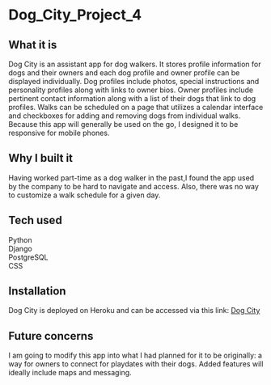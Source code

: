 # Dog_City_Project_4

## What it is 
Dog City is an assistant app for dog walkers. It stores profile information for dogs and their owners and each dog profile and owner profile can be displayed individually. Dog profiles include photos, special instructions and personality profiles along with links to owner bios. Owner profiles include pertinent contact information along with a list of their dogs that link to dog profiles. Walks can be scheduled on a page that utilizes a calendar interface and checkboxes for adding and removing dogs from individual walks. Because this app will generally be used on the go, I designed it to be responsive for mobile phones.

## Why I built it
Having worked part-time as a dog walker in the past,I found the app used by the company to be hard to navigate and access. Also, there was no way to customize a walk schedule for a given day. 

## Tech used
Python  
Django  
PostgreSQL  
CSS

## Installation
Dog City is deployed on Heroku and can be accessed via this link: [Dog City](https://dogcity.herokuapp.com/)

## Future concerns
I am going to modify this app into what I had planned for it to be originally: a way for owners to connect for playdates with their dogs. Added features will ideally include maps and messaging. 

